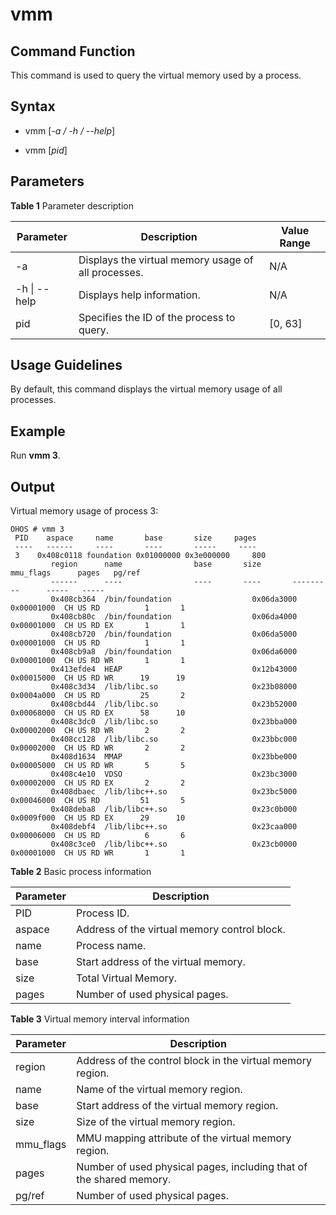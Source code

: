 # vmm


## Command Function

This command is used to query the virtual memory used by a process.


## Syntax

- vmm [_-a / -h / --help_]

- vmm [_pid_]


## Parameters

**Table 1** Parameter description

| Parameter| Description| Value Range| 
| -------- | -------- | -------- |
| -a | Displays the virtual memory usage of all processes.| N/A | 
| -h&nbsp;\|&nbsp;--help | Displays help information.| N/A | 
| pid | Specifies the ID of the process to query.| [0, 63] | 


## Usage Guidelines

By default, this command displays the virtual memory usage of all processes.


## Example

Run **vmm 3**.


## Output

Virtual memory usage of process 3:

```
OHOS # vmm 3
 PID    aspace     name       base       size     pages
 ----   ------     ----       ----       -----     ----
 3    0x408c0118 foundation 0x01000000 0x3e000000     800
         region      name                base       size       mmu_flags      pages   pg/ref
         ------      ----                ----       ----       ---------      -----   -----
         0x408cb364  /bin/foundation                  0x06da3000 0x00001000  CH US RD          1       1
         0x408cb80c  /bin/foundation                  0x06da4000 0x00001000  CH US RD EX       1       1
         0x408cb720  /bin/foundation                  0x06da5000 0x00001000  CH US RD          1       1
         0x408cb9a8  /bin/foundation                  0x06da6000 0x00001000  CH US RD WR       1       1
         0x413efde4  HEAP                             0x12b43000 0x00015000  CH US RD WR      19      19
         0x408c3d34  /lib/libc.so                     0x23b08000 0x0004a000  CH US RD         25       2
         0x408cbd44  /lib/libc.so                     0x23b52000 0x00068000  CH US RD EX      58      10
         0x408c3dc0  /lib/libc.so                     0x23bba000 0x00002000  CH US RD WR       2       2
         0x408cc128  /lib/libc.so                     0x23bbc000 0x00002000  CH US RD WR       2       2
         0x408d1634  MMAP                             0x23bbe000 0x00005000  CH US RD WR       5       5
         0x408c4e10  VDSO                             0x23bc3000 0x00002000  CH US RD EX       2       2
         0x408dbaec  /lib/libc++.so                   0x23bc5000 0x00046000  CH US RD         51       5
         0x408deba8  /lib/libc++.so                   0x23c0b000 0x0009f000  CH US RD EX      29      10
         0x408debf4  /lib/libc++.so                   0x23caa000 0x00006000  CH US RD          6       6
         0x408c3ce0  /lib/libc++.so                   0x23cb0000 0x00001000  CH US RD WR       1       1
```

**Table 2** Basic process information

| Parameter| Description| 
| -------- | -------- |
| PID | Process ID.| 
| aspace | Address of the virtual memory control block.| 
| name | Process name.| 
| base | Start address of the virtual memory.| 
| size | Total Virtual Memory.| 
| pages | Number of used physical pages.| 

**Table 3** Virtual memory interval information

| Parameter| Description| 
| -------- | -------- |
| region | Address of the control block in the virtual memory region.| 
| name | Name of the virtual memory region.| 
| base | Start address of the virtual memory region.| 
| size | Size of the virtual memory region.| 
| mmu_flags | MMU mapping attribute of the virtual memory region.| 
| pages | Number of used physical pages, including that of the shared memory.| 
| pg/ref | Number of used physical pages.| 
